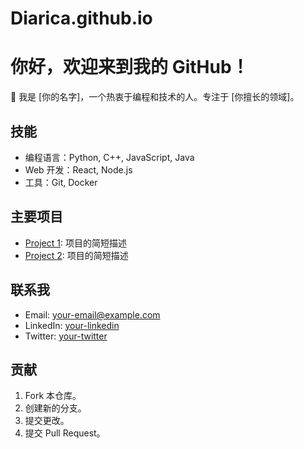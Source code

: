 # Diarica.github.io

# 你好，欢迎来到我的 GitHub！

👋 我是 [你的名字]，一个热衷于编程和技术的人。专注于 [你擅长的领域]。

## 技能

- 编程语言：Python, C++, JavaScript, Java
- Web 开发：React, Node.js
- 工具：Git, Docker

## 主要项目

- [Project 1](https://github.com/username/project1): 项目的简短描述
- [Project 2](https://github.com/username/project2): 项目的简短描述

## 联系我

- Email: [your-email@example.com](mailto:your-email@example.com)
- LinkedIn: [your-linkedin](https://www.linkedin.com/in/your-linkedin)
- Twitter: [your-twitter](https://twitter.com/your-twitter)

## 贡献

1. Fork 本仓库。
2. 创建新的分支。
3. 提交更改。
4. 提交 Pull Request。
